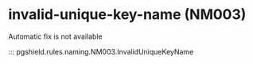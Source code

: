 # invalid-unique-key-name (NM003)

Automatic fix is not available

::: pgshield.rules.naming.NM003.InvalidUniqueKeyName

